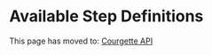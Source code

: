 # Available Step Definitions

This page has moved to: [Courgette API](http://courgette-testing.com/step-definitions)